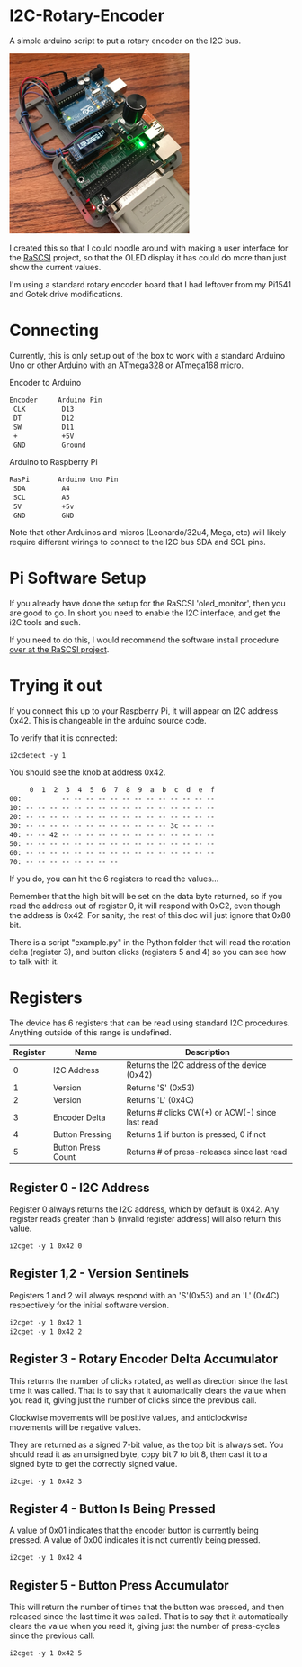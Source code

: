 # I2C-Rotary-Encoder
A simple arduino script to put a rotary encoder on the I2C bus.

<img src="Images/demo_001.jpg" width="320" height="320"/>

I created this so that I could noodle around with making a 
user interface for the [RaSCSI](https://github.com/akuker/RASCSI)
project, so that the OLED display it has could do more than just 
show the current values.

I'm using a standard rotary encoder board that I had leftover from
my Pi1541 and Gotek drive modifications.


# Connecting

Currently, this is only setup out of the box to work with a
standard Arduino Uno or other Arduino with an ATmega328 or
ATmega168 micro.

Encoder to Arduino

	Encoder     Arduino Pin
	 CLK         D13
	 DT          D12
	 SW          D11
	 +           +5V
	 GND         Ground

Arduino to Raspberry Pi

	RasPi       Arduino Uno Pin	
	 SDA         A4
	 SCL         A5
	 5V          +5v
	 GND         GND

Note that other Arduinos and micros (Leonardo/32u4, Mega, etc)
will likely require different wirings to connect to the I2C bus 
SDA and SCL pins.


# Pi Software Setup

If you already have done the setup for the RaSCSI 'oled_monitor', 
then you are good to go.  In short you need to enable the I2C 
interface, and get the i2C tools and such.

If you need to do this, I would recommend the software install
procedure [over at the RaSCSI project](
https://github.com/akuker/RASCSI/wiki/OLED-Status-Display-%28Optional%29#Software_Install).


# Trying it out

If you connect this up to your Raspberry Pi, it will appear on I2C
address 0x42.  This is changeable in the arduino source code.

To verify that it is connected:

    i2cdetect -y 1

You should see the knob at address 0x42.

         0  1  2  3  4  5  6  7  8  9  a  b  c  d  e  f
    00:          -- -- -- -- -- -- -- -- -- -- -- -- -- 
    10: -- -- -- -- -- -- -- -- -- -- -- -- -- -- -- -- 
    20: -- -- -- -- -- -- -- -- -- -- -- -- -- -- -- -- 
    30: -- -- -- -- -- -- -- -- -- -- -- -- 3c -- -- -- 
    40: -- -- 42 -- -- -- -- -- -- -- -- -- -- -- -- -- 
    50: -- -- -- -- -- -- -- -- -- -- -- -- -- -- -- -- 
    60: -- -- -- -- -- -- -- -- -- -- -- -- -- -- -- -- 
    70: -- -- -- -- -- -- -- --  

If you do, you can hit the 6 registers to read the values...

Remember that the high bit will be set on the data byte returned,
so if you read the address out of register 0, it will respond with
0xC2, even though the address is 0x42. For sanity, the rest of this 
doc will just ignore that 0x80 bit.


There is a script "example.py" in the Python folder that will
read the rotation delta (register 3), and button clicks (registers 5 and 4) 
so you can see how to talk with it.

# Registers

The device has 6 registers that can be read using standard I2C 
procedures.  Anything outside of this range is undefined.

| Register | Name | Description |
| --- | --- | --- |
| 0 | I2C Address | Returns the I2C address of the device (0x42) |
| 1 | Version | Returns 'S' (0x53) |
| 2 | Version | Returns 'L' (0x4C) |
| 3 | Encoder Delta | Returns # clicks CW(+) or ACW(-) since last read |
| 4 | Button Pressing | Returns 1 if button is pressed, 0 if not |
| 5 | Button Press Count | Returns # of press-releases since last read |

## Register 0 - I2C Address

Register 0 always returns the I2C address, which by default
is 0x42.  Any register reads greater than 5 (invalid register
address) will also return this value. 

    i2cget -y 1 0x42 0


## Register 1,2 - Version Sentinels

Registers 1 and 2 will always respond with an 'S'(0x53) and an 
'L' (0x4C) respectively for the initial software version.

    i2cget -y 1 0x42 1
    i2cget -y 1 0x42 2


## Register 3 - Rotary Encoder Delta Accumulator

This returns the number of clicks rotated, as well as direction 
since the last time it was called.  That is to say that it
automatically clears the value when you read it, giving just 
the number of clicks since the previous call.

Clockwise movements will be positive values, and anticlockwise
movements will be negative values.

They are returned as a signed 7-bit value, as the top bit is 
always set.  You should read it as an unsigned byte, copy 
bit 7 to bit 8, then cast it to a signed byte to get the 
correctly signed value.

    i2cget -y 1 0x42 3


## Register 4 - Button Is Being Pressed

A value of 0x01 indicates that the encoder button is currently
being pressed.  A value of 0x00 indicates it is not currently 
being pressed.

    i2cget -y 1 0x42 4


## Register 5 - Button Press Accumulator

This will return the number of times that the button was pressed, 
and then released since the last time it was called. That is to 
say that it
automatically clears the value when you read it, giving just 
the number of press-cycles since the previous call.

    i2cget -y 1 0x42 5
